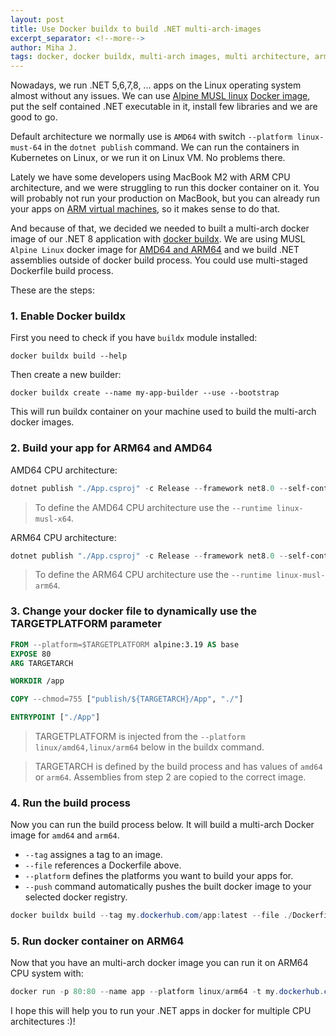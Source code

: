 ```yaml
---
layout: post
title: Use Docker buildx to build .NET multi-arch-images
excerpt_separator: <!--more-->
author: Miha J.
tags: docker, docker buildx, multi-arch images, multi architecture, arm64, amd64, dotnet, .NET
---
```


Nowadays, we run .NET 5,6,7,8, ... apps on the Linux operating system almost without any issues. We can use [Alpine MUSL linux](https://pkgs.alpinelinux.org/package/edge/main/x86/musl) [Docker image](https://hub.docker.com/_/alpine), put the self contained .NET executable in it, install few libraries and we are good to go.

Default architecture we normally use is `AMD64` with switch `--platform linux-must-64` in the `dotnet publish` command. We can run the containers in Kubernetes on Linux, or we run it on Linux VM. No problems there.

Lately we have some developers using MacBook M2 with ARM CPU architecture, and we were struggling to run this docker container on it. You will probably not run your production on MacBook, but you can already run your apps on [ARM virtual machines](https://azure.microsoft.com/en-us/updates/general-availability-armbased-vms-now-available-in-four-additional-azure-regions/), so it makes sense to do that.

And because of that, we decided we needed to built a multi-arch docker image of our .NET 8 application with [docker buildx](https://github.com/docker/buildx). We are using MUSL `Alpine Linux` docker image for [AMD64 and ARM64](https://hub.docker.com/_/alpine) and we build .NET assemblies outside of docker build process. You could use multi-staged Dockerfile build process.

These are the steps:

### 1. Enable Docker buildx

First you need to check if you have `buildx` module installed:

`docker buildx build --help`

Then create a new builder:

`docker buildx create --name my-app-builder --use --bootstrap`

This will run buildx container on your machine used to build the multi-arch docker images.

### 2. Build your app for ARM64 and AMD64

AMD64 CPU architecture:
```powershell
dotnet publish "./App.csproj" -c Release --framework net8.0 --self-contained True --runtime linux-musl-x64 -o "./publish/amd64" -p:PublishTrimmed=False -p:PublishSingleFile=True -p:IncludeNativeLibrariesForSelfExtract=True -p:DebugType=None -p:DebugSymbols=False -p:EnableCompressionInSingleFile=True
```
> To define the AMD64 CPU architecture use the `--runtime linux-musl-x64`.

ARM64 CPU architecture:
```powershell
dotnet publish "./App.csproj" -c Release --framework net8.0 --self-contained True --runtime linux-musl-arm64 -o "./publish/arm64" -p:PublishTrimmed=False -p:PublishSingleFile=True -p:IncludeNativeLibrariesForSelfExtract=True -p:DebugType=None -p:DebugSymbols=False -p:EnableCompressionInSingleFile=True
```
> To define the ARM64 CPU architecture use the `--runtime linux-musl-arm64`.

### 3. Change your docker file to dynamically use the TARGETPLATFORM parameter

```dockerfile
FROM --platform=$TARGETPLATFORM alpine:3.19 AS base
EXPOSE 80
ARG TARGETARCH

WORKDIR /app

COPY --chmod=755 ["publish/${TARGETARCH}/App", "./"]

ENTRYPOINT ["./App"]
```

> TARGETPLATFORM is injected from the `--platform linux/amd64,linux/arm64` below in the buildx command.

> TARGETARCH is defined by the build process and has values of `amd64` or `arm64`. Assemblies from step 2 are copied to the correct image.

### 4. Run the build process

Now you can run the build process below. It will build a multi-arch Docker image for `amd64` and `arm64`.
- `--tag` assignes a tag to an image.
- `--file` references a Dockerfile above.
- `--platform` defines the platforms you want to build your apps for.
- `--push` command automatically pushes the built docker image to your selected docker registry.

```powershell
docker buildx build --tag my.dockerhub.com/app:latest --file ./Dockerfile --platform linux/amd64,linux/arm64 --push .
```

### 5. Run docker container on ARM64

Now that you have an multi-arch docker image you can run it on ARM64 CPU system with:

```powershell
docker run -p 80:80 --name app --platform linux/arm64 -t my.dockerhub.com/app:latest
```

I hope this will help you to run your .NET apps in docker for multiple CPU architectures :)!